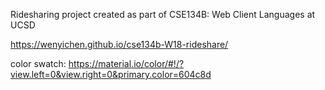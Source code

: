Ridesharing project created as part of CSE134B: Web Client Languages at UCSD

https://wenyichen.github.io/cse134b-W18-rideshare/

color swatch: https://material.io/color/#!/?view.left=0&view.right=0&primary.color=604c8d
